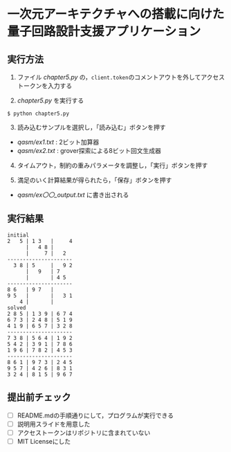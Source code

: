 # 一次元アーキテクチャへの搭載に向けた量子回路設計支援アプリケーション

## 実行方法

1. ファイル *chapter5.py* の，`client.token`のコメントアウトを外してアクセストークンを入力する

2. *chapter5.py* を実行する

```shell
$ python chapter5.py
```

3. 読み込むサンプルを選択し，「読み込む」ボタンを押す
- *qasm/ex1.txt* : 2ビット加算器
- *qasm/ex2.txt* : grover探索による8ビット回文生成器

4. タイムアウト，制約の重みパラメータを調整し，「実行」ボタンを押す

5. 満足のいく計算結果が得られたら，「保存」ボタンを押す
- *qasm/ex〇〇_output.txt* に書き出される

## 実行結果

```
initial
2   5 | 1 3   |     4 
      |   4 8 |       
      |     7 |   2   
---------------------
  3 8 | 5     |   9 2 
      |   9   | 7     
      |       | 4 5   
---------------------
8 6   | 9 7   |       
9 5   |       |   3 1 
    4 |       |       
solved
2 8 5 | 1 3 9 | 6 7 4 
6 7 3 | 2 4 8 | 5 1 9 
4 1 9 | 6 5 7 | 3 2 8 
---------------------
7 3 8 | 5 6 4 | 1 9 2 
5 4 2 | 3 9 1 | 7 8 6 
1 9 6 | 7 8 2 | 4 5 3 
---------------------
8 6 1 | 9 7 3 | 2 4 5 
9 5 7 | 4 2 6 | 8 3 1 
3 2 4 | 8 1 5 | 9 6 7 
```

## 提出前チェック


- [ ] README.mdの手順通りにして，プログラムが実行できる
- [ ] 説明用スライドを用意した 
- [ ] アクセストークンはリポジトリに含まれていない
- [ ] MIT Licenseにした
